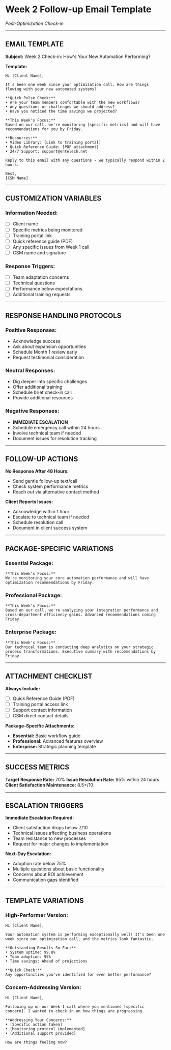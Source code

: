 # Week 2 Follow-up Email Template
*Post-Optimization Check-in*

---

## EMAIL TEMPLATE

**Subject:** Week 2 Check-in: How's Your New Automation Performing?

**Template:**
```
Hi [Client Name],

It's been one week since your optimization call. How are things flowing with your new automated systems?

**Quick Pulse Check:**
• Are your team members comfortable with the new workflows?
• Any questions or challenges we should address?
• Have you noticed the time savings we projected?

**This Week's Focus:**
Based on our call, we're monitoring [specific metrics] and will have recommendations for you by Friday.

**Resources:**
• Video Library: [Link to training portal]
• Quick Reference Guide: [PDF attachment]
• 24/7 Support: support@entelech.net

Reply to this email with any questions - we typically respond within 2 hours.

Best,
[CSM Name]
```

---

## CUSTOMIZATION VARIABLES

### Information Needed:
- [ ] Client name
- [ ] Specific metrics being monitored
- [ ] Training portal link
- [ ] Quick reference guide (PDF)
- [ ] Any specific issues from Week 1 call
- [ ] CSM name and signature

### Response Triggers:
- [ ] Team adaptation concerns
- [ ] Technical questions
- [ ] Performance below expectations
- [ ] Additional training requests

---

## RESPONSE HANDLING PROTOCOLS

### Positive Responses:
- Acknowledge success
- Ask about expansion opportunities
- Schedule Month 1 review early
- Request testimonial consideration

### Neutral Responses:
- Dig deeper into specific challenges
- Offer additional training
- Schedule brief check-in call
- Provide additional resources

### Negative Responses:
- **IMMEDIATE ESCALATION**
- Schedule emergency call within 24 hours
- Involve technical team if needed
- Document issues for resolution tracking

---

## FOLLOW-UP ACTIONS

**No Response After 48 Hours:**
- Send gentle follow-up text/call
- Check system performance metrics
- Reach out via alternative contact method

**Client Reports Issues:**
- Acknowledge within 1 hour
- Escalate to technical team if needed
- Schedule resolution call
- Document in client success system

---

## PACKAGE-SPECIFIC VARIATIONS

### Essential Package:
```
**This Week's Focus:**
We're monitoring your core automation performance and will have optimization recommendations by Friday.
```

### Professional Package:
```
**This Week's Focus:**
Based on our call, we're analyzing your integration performance and cross-department efficiency gains. Advanced recommendations coming Friday.
```

### Enterprise Package:
```
**This Week's Focus:**
Our technical team is conducting deep analytics on your strategic process transformations. Executive summary with recommendations by Friday.
```

---

## ATTACHMENT CHECKLIST

**Always Include:**
- [ ] Quick Reference Guide (PDF)
- [ ] Training portal access link
- [ ] Support contact information
- [ ] CSM direct contact details

**Package-Specific Attachments:**
- **Essential:** Basic workflow guide
- **Professional:** Advanced features overview
- **Enterprise:** Strategic planning template

---

## SUCCESS METRICS

**Target Response Rate:** 70%
**Issue Resolution Rate:** 95% within 24 hours
**Client Satisfaction Maintenance:** 8.5+/10

---

## ESCALATION TRIGGERS

**Immediate Escalation Required:**
- Client satisfaction drops below 7/10
- Technical issues affecting business operations
- Team resistance to new processes
- Request for major changes to implementation

**Next-Day Escalation:**
- Adoption rate below 75%
- Multiple questions about basic functionality
- Concerns about ROI achievement
- Communication gaps identified

---

## TEMPLATE VARIATIONS

### High-Performer Version:
```
Hi [Client Name],

Your automation system is performing exceptionally well! It's been one week since our optimization call, and the metrics look fantastic.

**Outstanding Results So Far:**
• System uptime: 99.8%
• Team adoption: 95%
• Time savings: Ahead of projections

**Quick Check:**
Any opportunities you've identified for even better performance?
```

### Concern-Addressing Version:
```
Hi [Client Name],

Following up on our Week 1 call where you mentioned [specific concern]. I wanted to check in on how things are progressing.

**Addressing Your Concerns:**
• [Specific action taken]
• [Monitoring protocol implemented]
• [Additional support provided]

How are things feeling now?
```